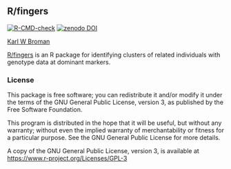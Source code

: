 ## R/fingers

[![R-CMD-check](https://github.com/kbroman/fingers/actions/workflows/R-CMD-check.yaml/badge.svg)](https://github.com/kbroman/fingers/actions/workflows/R-CMD-check.yaml)
[![zenodo DOI](https://zenodo.org/badge/DOI/10.5281/zenodo.5149503.svg)](https://doi.org/10.5281/zenodo.5149503)

[Karl W Broman](https://kbroman.org)

[R/fingers](https://github.com/kbroman/fingers) is an R package for identifying clusters of related
individuals with genotype data at dominant markers.

### License

This package is free software; you can redistribute it and/or modify it
under the terms of the GNU General Public License, version 3, as
published by the Free Software Foundation.

This program is distributed in the hope that it will be useful, but
without any warranty; without even the implied warranty of
merchantability or fitness for a particular purpose.  See the GNU
General Public License for more details.

A copy of the GNU General Public License, version 3, is available at
<https://www.r-project.org/Licenses/GPL-3>
